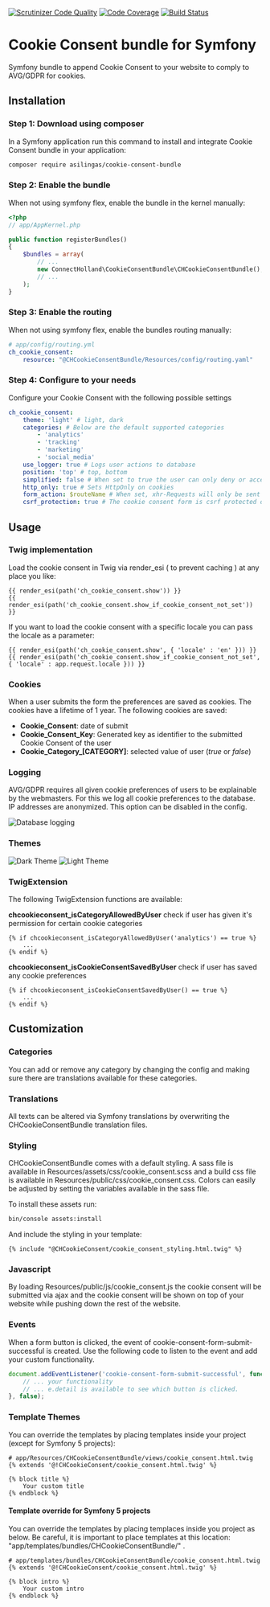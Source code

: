 [![Scrutinizer Code Quality](https://scrutinizer-ci.com/g/ConnectHolland/cookie-consent-bundle/badges/quality-score.png?b=master&s=15b793ae2474fa313d343c43f30ce4f9aa594f00)](https://scrutinizer-ci.com/g/ConnectHolland/cookie-consent-bundle/?branch=master)
[![Code Coverage](https://scrutinizer-ci.com/g/ConnectHolland/cookie-consent-bundle/badges/coverage.png?b=master&s=d8e84bcf2e3e5bed47d4c6aa4702f246de74dbdf)](https://scrutinizer-ci.com/g/ConnectHolland/cookie-consent-bundle/?branch=master)
[![Build Status](https://scrutinizer-ci.com/g/ConnectHolland/cookie-consent-bundle/badges/build.png?b=master&s=bcccde957df75df8622fa346ba348dee002efebb)](https://scrutinizer-ci.com/g/ConnectHolland/cookie-consent-bundle/build-status/master)


# Cookie Consent bundle for Symfony
Symfony bundle to append Cookie Consent to your website to comply to AVG/GDPR for cookies.

## Installation

### Step 1: Download using composer
In a Symfony application run this command to install and integrate Cookie Consent bundle in your application:
```bash
composer require asilingas/cookie-consent-bundle
```

### Step 2: Enable the bundle
When not using symfony flex, enable the bundle in the kernel manually:
```php
<?php
// app/AppKernel.php

public function registerBundles()
{
    $bundles = array(
        // ...
        new ConnectHolland\CookieConsentBundle\CHCookieConsentBundle(),
        // ...
    );
}
```

### Step 3: Enable the routing
When not using symfony flex, enable the bundles routing manually:
```yaml
# app/config/routing.yml
ch_cookie_consent:
    resource: "@CHCookieConsentBundle/Resources/config/routing.yaml"
```

### Step 4: Configure to your needs
Configure your Cookie Consent with the following possible settings
```yaml
ch_cookie_consent:
    theme: 'light' # light, dark
    categories: # Below are the default supported categories
        - 'analytics'
        - 'tracking'
        - 'marketing'
        - 'social_media'
    use_logger: true # Logs user actions to database
    position: 'top' # top, bottom
    simplified: false # When set to true the user can only deny or accept all cookies at once
    http_only: true # Sets HttpOnly on cookies
    form_action: $routeName # When set, xhr-Requests will only be sent to this route. Take care of having the route available.
    csrf_protection: true # The cookie consent form is csrf protected or not
```

## Usage
### Twig implementation
Load the cookie consent in Twig via render_esi ( to prevent caching ) at any place you like:
```twig
{{ render_esi(path('ch_cookie_consent.show')) }}
{{ render_esi(path('ch_cookie_consent.show_if_cookie_consent_not_set')) }}
```

If you want to load the cookie consent with a specific locale you can pass the locale as a parameter:
```twig
{{ render_esi(path('ch_cookie_consent.show', { 'locale' : 'en' })) }}
{{ render_esi(path('ch_cookie_consent.show_if_cookie_consent_not_set', { 'locale' : app.request.locale })) }}
```

### Cookies
When a user submits the form the preferences are saved as cookies. The cookies have a lifetime of 1 year. The following cookies are saved:
- **Cookie_Consent**: date of submit
- **Cookie_Consent_Key**: Generated key as identifier to the submitted Cookie Consent of the user
- **Cookie_Category_[CATEGORY]**: selected value of user (*true* or *false*)

### Logging
AVG/GDPR requires all given cookie preferences of users to be explainable by the webmasters. For this we log all cookie preferences to the database. IP addresses are anonymized. This option can be disabled in the config.

![Database logging](https://raw.githubusercontent.com/ConnectHolland/cookie-consent-bundle/master/Resources/doc/log.png)

### Themes
![Dark Theme](https://raw.githubusercontent.com/ConnectHolland/cookie-consent-bundle/master/Resources/doc/dark_theme.png)
![Light Theme](https://raw.githubusercontent.com/ConnectHolland/cookie-consent-bundle/master/Resources/doc/light_theme.png)

### TwigExtension
The following TwigExtension functions are available:

**chcookieconsent_isCategoryAllowedByUser**
check if user has given it's permission for certain cookie categories
```twig
{% if chcookieconsent_isCategoryAllowedByUser('analytics') == true %}
    ...
{% endif %}
```

**chcookieconsent_isCookieConsentSavedByUser**
check if user has saved any cookie preferences
```twig
{% if chcookieconsent_isCookieConsentSavedByUser() == true %}
    ...
{% endif %}
```


## Customization
### Categories
You can add or remove any category by changing the config and making sure there are translations available for these categories.

### Translations
All texts can be altered via Symfony translations by overwriting the CHCookieConsentBundle translation files.

### Styling
CHCookieConsentBundle comes with a default styling. A sass file is available in Resources/assets/css/cookie_consent.scss and a build css file is available in Resources/public/css/cookie_consent.css. Colors can easily be adjusted by setting the variables available in the sass file.

To install these assets run:
```bash
bin/console assets:install
```

And include the styling in your template:
```twig
{% include "@CHCookieConsent/cookie_consent_styling.html.twig" %}
```

### Javascript
By loading Resources/public/js/cookie_consent.js the cookie consent will be submitted via ajax and the cookie consent will be shown on top of your website while pushing down the rest of the website.

### Events
When a form button is clicked, the event of cookie-consent-form-submit-successful is created. Use the following code to listen to the event and add your custom functionality.
```javascript
document.addEventListener('cookie-consent-form-submit-successful', function (e) {
    // ... your functionality
    // ... e.detail is available to see which button is clicked.
}, false);
```

### Template Themes
You can override the templates by placing templates inside your project (except for Symfony 5 projects):

```twig
# app/Resources/CHCookieConsentBundle/views/cookie_consent.html.twig
{% extends '@!CHCookieConsent/cookie_consent.html.twig' %}

{% block title %}
    Your custom title
{% endblock %}
```

#### Template override for Symfony 5 projects
You can override the templates by placing templaces inside you project as below. Be careful, it is important to place templates at this location: "app/templates/bundles/CHCookieConsentBundle/" . 
```twig
# app/templates/bundles/CHCookieConsentBundle/cookie_consent.html.twig
{% extends '@!CHCookieConsent/cookie_consent.html.twig' %}

{% block intro %}
    Your custom intro
{% endblock %}
```
